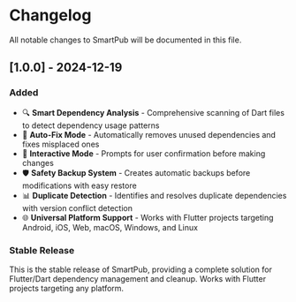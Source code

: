# Changelog

All notable changes to SmartPub will be documented in this file.

## [1.0.0] - 2024-12-19

### Added

- 🔍 **Smart Dependency Analysis** - Comprehensive scanning of Dart files to detect dependency usage patterns
- 🧹 **Auto-Fix Mode** - Automatically removes unused dependencies and fixes misplaced ones
- 🤝 **Interactive Mode** - Prompts for user confirmation before making changes
- 🛡️ **Safety Backup System** - Creates automatic backups before modifications with easy restore
- 📊 **Duplicate Detection** - Identifies and resolves duplicate dependencies with version conflict detection
- 🌐 **Universal Platform Support** - Works with Flutter projects targeting Android, iOS, Web, macOS, Windows, and Linux

### Stable Release

This is the stable release of SmartPub, providing a complete solution for Flutter/Dart dependency management and cleanup. Works with Flutter projects targeting any platform.
